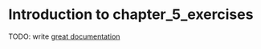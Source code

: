# Introduction to chapter_5_exercises

TODO: write [great documentation](http://jacobian.org/writing/what-to-write/)
